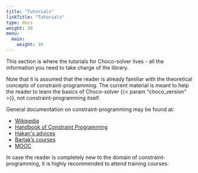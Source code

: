 ```yaml
---
title: "Tutorials"
linkTitle: "Tutorials"
type: docs
weight: 30
menu:
  main:
    weight: 30
---
```



This section is where the tutorials for Choco-solver lives - all the information you need to take charge of the library. 

Note that it is assumed that the reader is already familiar with the theoretical concepts of constraint-programming. The current material is meant to help the reader to learn the basics of Choco-solver {{< param "choco_version" >}}, not constraint-programming itself.

General documentation on constraint-programming may be found at:
-   [Wikipedia](https://en.wikipedia.org/wiki/Constraint_programming)
-   [Handbook of Constraint
    Programming](http://store.elsevier.com/Handbook-of-Constraint-Programming/isbn-9780444527264/)
-   [Hakan's
     advices](http://cp2013.a4cp.org/sites/default/files/uploads/cpsolvers2013.Hakan_.pdf)
-   [Bartak’s courses](http://ktiml.mff.cuni.cz/~bartak/constraints/index.html)
-   [MOOC](https://www.coursera.org/learn/modeling-discrete-optimization)

In case the reader is completely new to the domain of constraint-programming, it is highly recommended to attend training courses.
